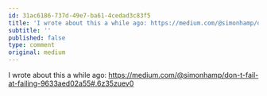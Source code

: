 ```yaml
---
id: 31ac6186-737d-49e7-ba61-4cedad3c83f5
title: 'I wrote about this a while ago: https://medium.com/@simonhamp/don-t-fail-at-failing-9633aed02a55#.6z'
subtitle: ''
published: false
type: comment
original: medium
---
```




I wrote about this a while ago: <https://medium.com/@simonhamp/don-t-fail-at-failing-9633aed02a55#.6z35zuev0>

